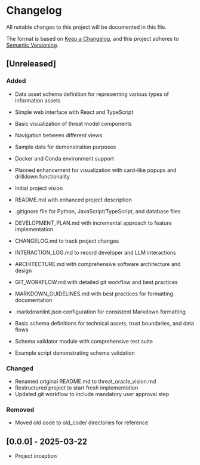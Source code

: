 # Changelog

All notable changes to this project will be documented in this file.

The format is based on [Keep a Changelog](https://keepachangelog.com/en/1.0.0/),
and this project adheres to [Semantic Versioning](https://semver.org/spec/v2.0.0.html).

## [Unreleased]

### Added

- Data asset schema definition for representing various types of information assets
- Simple web interface with React and TypeScript
- Basic visualization of threat model components
- Navigation between different views
- Sample data for demonstration purposes
- Docker and Conda environment support
- Planned enhancement for visualization with card-like popups and drilldown functionality

- Initial project vision
- README.md with enhanced project description
- .gitignore file for Python, JavaScript/TypeScript, and database files
- DEVELOPMENT_PLAN.md with incremental approach to feature implementation
- CHANGELOG.md to track project changes
- INTERACTION_LOG.md to record developer and LLM interactions
- ARCHITECTURE.md with comprehensive software architecture and design
- GIT_WORKFLOW.md with detailed git workflow and best practices
- MARKDOWN_GUIDELINES.md with best practices for formatting documentation
- .markdownlint.json configuration for consistent Markdown formatting
- Basic schema definitions for technical assets, trust boundaries, and data flows
- Schema validator module with comprehensive test suite
- Example script demonstrating schema validation

### Changed

- Renamed original README.md to threat_oracle_vision.md
- Restructured project to start fresh implementation
- Updated git workflow to include mandatory user approval step

### Removed

- Moved old code to old_code/ directories for reference

## [0.0.0] - 2025-03-22

- Project inception
